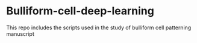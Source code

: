 # Bulliform-cell-deep-learning

This repo includes the scripts used in the study of bulliform cell patterning manuscript
